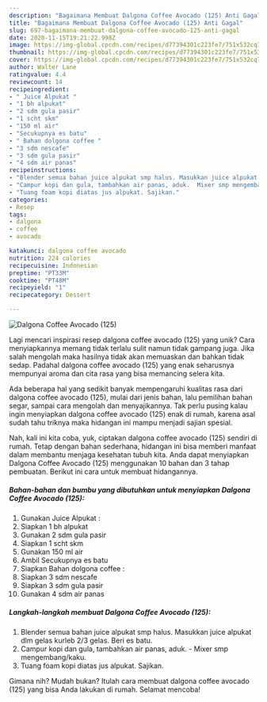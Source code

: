 ```yaml
---
description: "Bagaimana Membuat Dalgona Coffee Avocado (125) Anti Gagal"
title: "Bagaimana Membuat Dalgona Coffee Avocado (125) Anti Gagal"
slug: 697-bagaimana-membuat-dalgona-coffee-avocado-125-anti-gagal
date: 2020-11-15T19:21:22.998Z
image: https://img-global.cpcdn.com/recipes/d77394301c223fe7/751x532cq70/dalgona-coffee-avocado-125-foto-resep-utama.jpg
thumbnail: https://img-global.cpcdn.com/recipes/d77394301c223fe7/751x532cq70/dalgona-coffee-avocado-125-foto-resep-utama.jpg
cover: https://img-global.cpcdn.com/recipes/d77394301c223fe7/751x532cq70/dalgona-coffee-avocado-125-foto-resep-utama.jpg
author: Walter Lane
ratingvalue: 4.4
reviewcount: 14
recipeingredient:
- " Juice Alpukat "
- "1 bh alpukat"
- "2 sdm gula pasir"
- "1 scht skm"
- "150 ml air"
- "Secukupnya es batu"
- " Bahan dolgona coffee "
- "3 sdm nescafe"
- "3 sdm gula pasir"
- "4 sdm air panas"
recipeinstructions:
- "Blender semua bahan juice alpukat smp halus. Masukkan juice alpukat dlm gelas kurleb 2/3 gelas. Beri es batu."
- "Campur kopi dan gula, tambahkan air panas, aduk.  Mixer smp mengembang/kaku."
- "Tuang foam kopi diatas jus alpukat. Sajikan."
categories:
- Resep
tags:
- dalgona
- coffee
- avocado

katakunci: dalgona coffee avocado 
nutrition: 224 calories
recipecuisine: Indonesian
preptime: "PT33M"
cooktime: "PT48M"
recipeyield: "1"
recipecategory: Dessert

---
```



![Dalgona Coffee Avocado (125)](https://img-global.cpcdn.com/recipes/d77394301c223fe7/751x532cq70/dalgona-coffee-avocado-125-foto-resep-utama.jpg)

Lagi mencari inspirasi resep dalgona coffee avocado (125) yang unik? Cara menyiapkannya memang tidak terlalu sulit namun tidak gampang juga. Jika salah mengolah maka hasilnya tidak akan memuaskan dan bahkan tidak sedap. Padahal dalgona coffee avocado (125) yang enak seharusnya mempunyai aroma dan cita rasa yang bisa memancing selera kita.

Ada beberapa hal yang sedikit banyak mempengaruhi kualitas rasa dari dalgona coffee avocado (125), mulai dari jenis bahan, lalu pemilihan bahan segar, sampai cara mengolah dan menyajikannya. Tak perlu pusing kalau ingin menyiapkan dalgona coffee avocado (125) enak di rumah, karena asal sudah tahu triknya maka hidangan ini mampu menjadi sajian spesial.




Nah, kali ini kita coba, yuk, ciptakan dalgona coffee avocado (125) sendiri di rumah. Tetap dengan bahan sederhana, hidangan ini bisa memberi manfaat dalam membantu menjaga kesehatan tubuh kita. Anda dapat menyiapkan Dalgona Coffee Avocado (125) menggunakan 10 bahan dan 3 tahap pembuatan. Berikut ini cara untuk membuat hidangannya.

<!--inarticleads1-->

##### Bahan-bahan dan bumbu yang dibutuhkan untuk menyiapkan Dalgona Coffee Avocado (125):

1. Gunakan  Juice Alpukat :
1. Siapkan 1 bh alpukat
1. Gunakan 2 sdm gula pasir
1. Siapkan 1 scht skm
1. Gunakan 150 ml air
1. Ambil Secukupnya es batu
1. Siapkan  Bahan dolgona coffee :
1. Siapkan 3 sdm nescafe
1. Siapkan 3 sdm gula pasir
1. Gunakan 4 sdm air panas




<!--inarticleads2-->

##### Langkah-langkah membuat Dalgona Coffee Avocado (125):

1. Blender semua bahan juice alpukat smp halus. Masukkan juice alpukat dlm gelas kurleb 2/3 gelas. Beri es batu.
1. Campur kopi dan gula, tambahkan air panas, aduk.  - Mixer smp mengembang/kaku.
1. Tuang foam kopi diatas jus alpukat. Sajikan.




Gimana nih? Mudah bukan? Itulah cara membuat dalgona coffee avocado (125) yang bisa Anda lakukan di rumah. Selamat mencoba!
